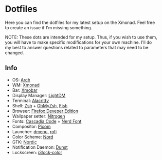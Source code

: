 # Dotfiles
Here you can find the dotfiles for my latest setup on the Xmonad. Feel free to create an issue if I'm missing something.

NOTE: These dots are intended for my setup. Thus, if you wish to use them, you will have to make specific modifications for your own machine. I'll do my best to answer questions related to parameters that may need to be changed.
## Info
- OS: [Arch](https://archlinux.org/)
- WM: [Xmonad](https://xmonad.org/)
- Bar: [Xmobar](https://xmobar.org/)
- Display Manager: [LightDM](https://wiki.archlinux.org/title/LightDM)
- Terminal: [Alacritty](https://github.com/alacritty/alacritty)
- Shell: [Zsh](https://wiki.archlinux.org/title/zsh) + [OhMyZsh](https://ohmyz.sh/), [Fish](https://fishshell.com/)
- Browser: [Firefox Deveper Edition](https://www.mozilla.org/en-US/firefox/developer/)
- Wallpaper setter: [Nitrogen](https://wiki.archlinux.org/title/nitrogen)
- Fonts: [Cascadia Code](https://github.com/microsoft/cascadia-code) + [Nerd Font](https://www.nerdfonts.com/)
- Compositor: [Picom](https://wiki.archlinux.org/title/Picom)
- Launcher: [dmenu](https://wiki.archlinux.org/title/dmenu), [rofi](https://wiki.archlinux.org/title/Rofi)
- Color Scheme: [Nord](https://www.nordtheme.com/)
- GTK: [Nordic](https://github.com/EliverLara/Nordic)
- Notification Daemon: [Dunst](https://github.com/dunst-project/dunst)
- Lockscreen: [i3lock-color](https://github.com/Raymo111/i3lock-color)

